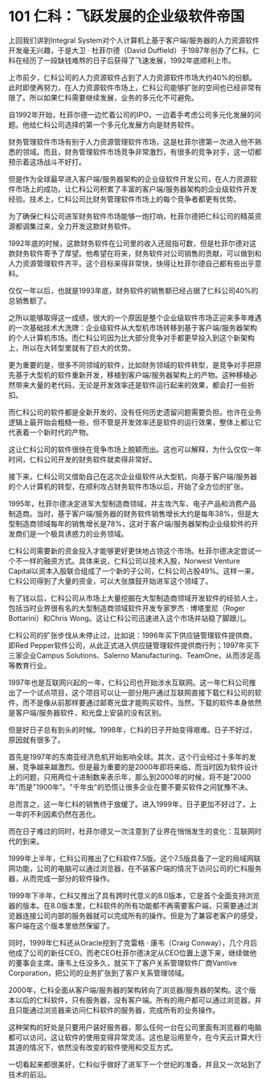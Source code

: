 # 101 仁科：飞跃发展的企业级软件帝国

上回我们讲到Integral
System对个人计算机上基于客户端/服务器的人力资源软件开发毫无兴趣，于是大卫
· 杜菲尔德（David
Duffield）于1987年创办了仁科。仁科在经历了一段缺钱难熬的日子后获得了飞速发展，1992年底顺利上市。

上市前夕，仁科公司的人力资源软件占到了人力资源软件市场大约40%的份额。此时即使再努力，在人力资源软件市场上，仁科公司能够扩张的空间也已经非常有限了。所以如果仁科需要继续发展，业务的多元化不可避免。

自1992年开始，杜菲尔德一边忙着公司的IPO，一边着手考虑公司多元化发展的问题。他给仁科公司选择的第一个多元化发展方向是财务软件。

财务管理软件市场有别于人力资源管理软件市场，这是杜菲尔德第一次进入他不熟悉的领域。而且，财务管理软件市场竞争非常激烈，有很多的竞争对手，这一切都预示着这场战斗不好打。

但是作为全球最早进入客户端/服务器架构的企业级软件开发公司，在人力资源软件市场上的成功，让仁科公司积累了丰富的客户端/服务器架构的企业级软件开发经验。技术上，仁科公司比财务管理软件市场上的每个竞争者都更有优势。

为了确保仁科公司进军财务软件市场能够一炮打响，杜菲尔德把仁科公司的精英资源都调集过来，全力开发这款财务软件。

1992年底的时候，这款财务软件在公司里的收入还屈指可数，但是杜菲尔德对这款财务软件寄予了厚望。他希望在将来，财务软件对公司销售的贡献，可以做到和人力资源管理软件齐平。这个目标来得非常快，快得让杜菲尔德自己都有些出乎意料。

仅仅一年以后，也就是1993年底，财务软件的销售额已经占据了仁科公司40%的总销售额了。

之所以能够取得这一成绩，很大的一个原因是整个企业级软件市场正迎来多年难遇的一次基础技术大洗牌：企业级软件从大型机市场转移到基于客户端/服务器架构的个人计算机市场。而仁科公司因为比大部分竞争对手都更早投入到这个新架构上，所以在大转型里就有了巨大的优势。

更为重要的是，很多不同领域的软件，比如财务领域的软件转型，是竞争对手把原先基于大型机的软件重新开发，移植到客户端/服务器架构上的产物。这种移植必然带来大量的老代码，无论是开发效率还是软件运行起来的效果，都会打一些折扣。

而仁科公司的软件都是全新开发的，没有任何历史遗留问题需要负担。也许在业务逻辑上最开始会粗糙一些，但不管是开发效率还是软件的运行效果，整体上都让它代表着一个新时代的产物。

这让仁科公司的软件很快在竞争市场上脱颖而出。这也可以解释，为什么仅仅一年时间，仁科公司开发的财务软件就卖得非常好。

接下来，仁科公司又借助自己在这次企业级软件从大型机，向基于客户端/服务器的个人计算机的转型，在顺利攻占财务软件市场以后，开始了全方位的扩张。

1995年，杜菲尔德决定进军大型制造商领域，并主攻汽车、电子产品和消费产品制造商。当时，基于客户端/服务器的财务软件销售增长大约是每年38%，但是大型制造商领域每年的销售增长是78%，这对于客户端/服务器架构企业级软件的开发商们是一个极具诱惑力的业务领域。

仁科公司需要新的资金投入才能够更好更快地占领这个市场。杜菲尔德决定尝试一个不一样的融资方式。具体来说，仁科公司以技术入股，Norwest
Venture
Capital以资本入股联合组成了一个新的子公司，仁科公司占股49%。这样一来，仁科公司得到了大量的资金，可以大张旗鼓开始进军这个领域了。

有了钱以后，仁科公司从市场上大量挖掘在大型制造商领域开发软件的经验人士，包括当时业界很有名的大型制造商领域软件开发专家罗杰
· 博塔里尼（Roger Bottarini）和Chris
Wong。这让仁科公司迅速进入这个市场并站稳了脚跟儿。

仁科公司的扩张步伐从未停止过，比如说：1996年买下供应链管理软件提供商，即Red
Pepper软件公司，从此正式进入供应链管理软件提供商行列；1997年买下三家企业Campus
Solutions、Salerno Manufacturing、TeamOne，从而涉足高等教育行业。

1997年也是互联网兴起的一年，仁科公司也开始涉水互联网。这一年仁科公司推出了一个试点项目，这个项目可以让一部分用户通过互联网直接下载仁科公司的软件，而不是像从前那样要通过邮寄光盘才能购买软件。当然，下载的软件本身依然是客户端/服务器软件，和光盘上安装的没有区别。

但是好日子总有到头的时候。1998年，仁科的日子开始变得艰难。日子不好过，原因就有很多了。

首先是1997年的东南亚经济危机开始影响全球。其次，这个行业经过十多年的发展，竞争越来越激烈。但是最为重要的是2000年即将来临，而当时因为软件设计上的问题，只用两位十进制数来表示年，那么到2000年的时候，将不是"2000年"而是"1900年"。"千年虫"的恐慌让很多企业在要不要买软件之间犹豫不决。

总而言之，这一年仁科的销售终于放缓了。进入1999年，日子更加不好过了，上一年的不利因素仍然在恶化。

而在日子难过的同时，杜菲尔德又一次注意到了业界在悄悄发生的变化：互联网时代的到来。

1999年上半年，仁科公司推出了仁科软件7.5版。这个7.5版具备了一定的局域网联网功能，公司的电脑可以通过浏览器，在不装客户端的情况下访问公司的仁科服务器，从而完成一部分的软件操作。

1999年下半年，仁科又推出了具有跨时代意义的8.0版本，它是首个全面支持浏览器的版本。在8.0版本里，仁科软件的所有功能都不再需要客户端，只需要通过浏览器连接公司内部的服务器就可以完成所有的操作。但是为了兼容老客户的感受，客户端在这个版本里依然保留了。

同时，1999年仁科还从Oracle挖到了克雷格 · 康韦（Craig
Conway），几个月后他成了公司的新任CEO。而老CEO杜菲尔德决定从CEO位置上退下来，继续做他的董事会主席。康韦上任没多久，就买下了客户关系管理软件厂商Vantive
Corporation，把公司的业务扩张到了客户关系管理领域。

2000年，仁科全面从客户端/服务器的架构转向了浏览器/服务器的架构。这个版本以后的仁科软件，只有服务器，没有客户端。所有的用户都可以通过浏览器，并且只能通过浏览器来访问仁科软件的服务器，完成所有的业务操作。

这种架构的好处是只要用户装好服务器，那么任何一台在公司里面有浏览器的电脑都可以访问，这让软件的使用变得异常灵活。这也是沿用至今，在今天云计算大行其道的情况下，依然没有改变的软件使用和交互方式。

一切看起来都很美好，仁科似乎做好了进军下一个世纪的准备，并且又一次站到了技术的前沿。
